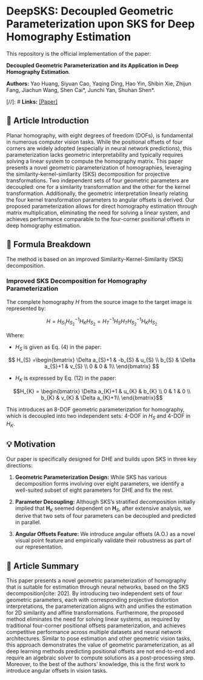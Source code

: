# DeepSKS: Decoupled Geometric Parameterization upon SKS for Deep Homography Estimation

This repository is the official implementation of the paper: 

**Decoupled Geometric Parameterization and its Application in Deep Homography Estimation**.

__Authors:__ Yao Huang, Siyuan Cao, Yaqing Ding, Hao Yin, Shibin Xie, Zhijun Fang, Jiachun Wang, Shen Cai*, Junchi Yan, Shuhan Shen*.

[//]: # **Links:**  [[Paper]](https://arxiv.org/pdf/2402.18008) 

## 📝 Article Introduction

Planar homography, with eight degrees of freedom (DOFs), is fundamental in numerous computer vision tasks. While the positional offsets of four corners are widely adopted (especially in neural network predictions), this parameterization lacks geometric interpretability and typically requires solving a linear system to compute the homography matrix. This paper presents a novel geometric parameterization of homographies, leveraging the similarity-kernel-similarity (SKS) decomposition for projective transformations. Two independent sets of four geometric parameters are decoupled: one for a similarity transformation and the other for the kernel transformation. Additionally, the geometric interpretation linearly relating the four kernel transformation parameters to angular offsets is derived. Our proposed parameterization allows for direct homography estimation through matrix multiplication, eliminating the need for solving a linear system, and achieves performance comparable to the four-corner positional offsets in deep homography estimation.

## 🔬 Formula Breakdown

The method is based on an improved Similarity-Kernel-Similarity (SKS) decomposition.

### Improved SKS Decomposition for Homography Parameterization

The complete homography $H$ from the source image to the target image is represented by:

$$H = H_{S_{1}}H_{S_{2}}^{-1}H_{K}H_{S_{2}} = H_{T}^{-1}H_{S}H_{T}H_{S_{2}}^{-1}H_{K}H_{S_{2}}$$

Where:   
* $H_{S}$ is given as Eq. (4) in the paper:

$$
H_{S} =\begin{bmatrix} 
\Delta a_{S}+1 & -b_{S} & u_{S} \\
b_{S} & \Delta a_{S}+1 & v_{S} \\
0 & 0 & 1\\
\end{bmatrix}
$$

* $H_{K}$ is expressed by Eq. (12) in the paper:

$$H_{K} = \begin{bmatrix} 
\Delta a_{K}+1 & u_{K} & b_{K} \\ 
0 & 1 & 0 \\ 
b_{K} & v_{K} & \Delta a_{K}+1\\ 
\end{bmatrix}$$

This introduces an 8-DOF geometric parameterization for homography, which is decoupled into two independent sets: 4-DOF in $H_{S}$ and 4-DOF in $H_{K}$.

## 💡 Motivation

Our paper is specifically designed for DHE and builds upon SKS in three key directions:

1. **Geometric Parameterization Design:** While SKS has various decomposition forms involving over eight parameters, we identify a well-suited subset of eight parameters for DHE and fix the rest.

2. **Parameter Decoupling:** Although SKS’s stratified decomposition initially implied that $\mathbf{H}_K$ seemed dependent on $\mathbf{H}_S$, after extensive analysis, we derive that two sets of four parameters can be decoupled and predicted in parallel.

3. **Angular Offsets Feature:** We introduce angular offsets (A.O.) as a novel visual point feature and empirically validate their robustness as part of our representation.

## 📜 Article Summary

This paper presents a novel geometric parameterization of homography that is suitable for estimation through neural networks, based on the SKS decomposition[cite: 202]. By introducing two independent sets of four geometric parameters, each with corresponding projective distortion interpretations, the parameterization aligns with and unifies the estimation for 2D similarity and affine transformations. Furthermore, the proposed method eliminates the need for solving linear systems, as required by traditional four-corner positional offsets parameterization, and achieves competitive performance across multiple datasets and neural network architectures. Similar to pose estimation and other geometric vision tasks, this approach demonstrates the value of geometric parameterization, as all deep learning methods predicting positional offsets are not end-to-end and require an algebraic solver to compute solutions as a post-processing step. Moreover, to the best of the authors' knowledge, this is the first work to introduce angular offsets in vision tasks.
